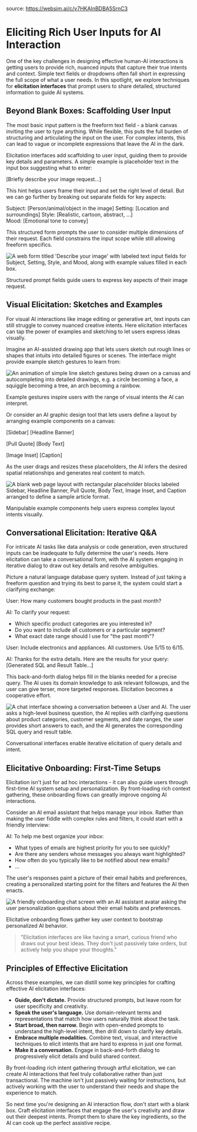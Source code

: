 source: https://websim.ai/c/v7HKAInBDBA5SrnC3

# Eliciting Rich User Inputs for AI Interaction

One of the key challenges in designing effective human-AI interactions is getting users to provide rich, nuanced inputs that capture their true intents and context. Simple text fields or dropdowns often fall short in expressing the full scope of what a user needs. In this spotlight, we explore techniques for **elicitation interfaces** that prompt users to share detailed, structured information to guide AI systems.

## Beyond Blank Boxes: Scaffolding User Input

The most basic input pattern is the freeform text field - a blank canvas inviting the user to type anything. While flexible, this puts the full burden of structuring and articulating the input on the user. For complex intents, this can lead to vague or incomplete expressions that leave the AI in the dark.

Elicitation interfaces add scaffolding to user input, guiding them to provide key details and parameters. A simple example is placeholder text in the input box suggesting what to enter:

[Briefly describe your image request...]

This hint helps users frame their input and set the right level of detail. But we can go further by breaking out separate fields for key aspects:

Subject:   [Person/animal/object in the image]
Setting:   [Location and surroundings] 
Style:     [Realistic, cartoon, abstract, ...]   
Mood:      [Emotional tone to convey]

This structured form prompts the user to consider multiple dimensions of their request. Each field constrains the input scope while still allowing freeform specifics.

![A web form titled 'Describe your image' with labeled text input fields for Subject, Setting, Style, and Mood, along with example values filled in each box.](https://dplmi.mit.edu/course-4.601/professors-detailed-notes/spotlight-on/structured-image-prompt.png)

Structured prompt fields guide users to express key aspects of their image request.

## Visual Elicitation: Sketches and Examples

For visual AI interactions like image editing or generative art, text inputs can still struggle to convey nuanced creative intents. Here elicitation interfaces can tap the power of examples and sketching to let users express ideas visually.

Imagine an AI-assisted drawing app that lets users sketch out rough lines or shapes that intuits into detailed figures or scenes. The interface might provide example sketch gestures to learn from:

![An animation of simple line sketch gestures being drawn on a canvas and autocompleting into detailed drawings, e.g. a circle becoming a face, a squiggle becoming a tree, an arch becoming a rainbow.](https://dplmi.mit.edu/course-4.601/professors-detailed-notes/spotlight-on/sketch-gestures.gif)

Example gestures inspire users with the range of visual intents the AI can interpret.

Or consider an AI graphic design tool that lets users define a layout by arranging example components on a canvas:

[Sidebar] [Headline Banner]

[Pull Quote]  [Body Text] 

[Image Inset]    [Caption]

As the user drags and resizes these placeholders, the AI infers the desired spatial relationships and generates real content to match.

![A blank web page layout with rectangular placeholder blocks labeled Sidebar, Headline Banner, Pull Quote, Body Text, Image Inset, and Caption arranged to define a sample article format.](https://dplmi.mit.edu/course-4.601/professors-detailed-notes/spotlight-on/layout-examples.png)

Manipulable example components help users express complex layout intents visually.

## Conversational Elicitation: Iterative Q&A

For intricate AI tasks like data analysis or code generation, even structured inputs can be inadequate to fully determine the user's needs. Here elicitation can take a conversational form, with the AI system engaging in iterative dialog to draw out key details and resolve ambiguities.

Picture a natural language database query system. Instead of just taking a freeform question and trying its best to parse it, the system could start a clarifying exchange:

User: How many customers bought products in the past month?

AI: To clarify your request:
- Which specific product categories are you interested in? 
- Do you want to include all customers or a particular segment?
- What exact date range should I use for "the past month"?

User: Include electronics and appliances. All customers. Use 5/15 to 6/15.  

AI: Thanks for the extra details. Here are the results for your query:
[Generated SQL and Result Table...]

This back-and-forth dialog helps fill in the blanks needed for a precise query. The AI uses its domain knowledge to ask relevant followups, and the user can give terser, more targeted responses. Elicitation becomes a cooperative effort.

![A chat interface showing a conversation between a User and AI. The user asks a high-level business question, the AI replies with clarifying questions about product categories, customer segments, and date ranges, the user provides short answers to each, and the AI generates the corresponding SQL query and result table.](https://dplmi.mit.edu/course-4.601/professors-detailed-notes/spotlight-on/conversational-query.png)

Conversational interfaces enable iterative elicitation of query details and intent.

## Elicitative Onboarding: First-Time Setups

Elicitation isn't just for ad hoc interactions - it can also guide users through first-time AI system setup and personalization. By front-loading rich context gathering, these onboarding flows can greatly improve ongoing AI interactions.

Consider an AI email assistant that helps manage your inbox. Rather than making the user fiddle with complex rules and filters, it could start with a friendly interview:

AI: To help me best organize your inbox:

- What types of emails are highest priority for you to see quickly? 
- Are there any senders whose messages you always want highlighted?
- How often do you typically like to be notified about new emails?
- ...  

The user's responses paint a picture of their email habits and preferences, creating a personalized starting point for the filters and features the AI then enacts.

![A friendly onboarding chat screen with an AI assistant avatar asking the user personalization questions about their email habits and preferences.](https://dplmi.mit.edu/course-4.601/professors-detailed-notes/spotlight-on/onboarding-interview.png)

Elicitative onboarding flows gather key user context to bootstrap personalized AI behavior.

> "Elicitation interfaces are like having a smart, curious friend who draws out your best ideas. They don't just passively take orders, but actively help you shape your thoughts."

## Principles of Effective Elicitation

Across these examples, we can distill some key principles for crafting effective AI elicitation interfaces:

- **Guide, don't dictate.** Provide structured prompts, but leave room for user specificity and creativity.
- **Speak the user's language.** Use domain-relevant terms and representations that match how users naturally think about the task.
- **Start broad, then narrow.** Begin with open-ended prompts to understand the high-level intent, then drill down to clarify key details.
- **Embrace multiple modalities.** Combine text, visual, and interactive techniques to elicit intents that are hard to express in just one format.
- **Make it a conversation.** Engage in back-and-forth dialog to progressively elicit details and build shared context.

By front-loading rich intent gathering through artful elicitation, we can create AI interactions that feel truly collaborative rather than just transactional. The machine isn't just passively waiting for instructions, but actively working with the user to understand their needs and shape the experience to match.

So next time you're designing an AI interaction flow, don't start with a blank box. Craft elicitation interfaces that engage the user's creativity and draw out their deepest intents. Prompt them to share the key ingredients, so the AI can cook up the perfect assistive recipe.
